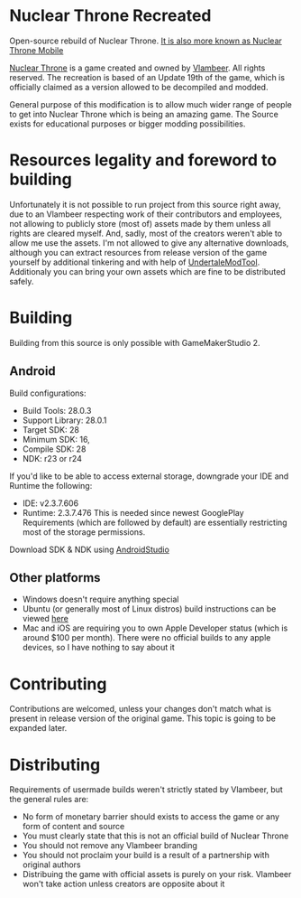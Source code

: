 # Nuclear Throne Recreated
 Open-source rebuild of Nuclear Throne.
[It is also more known as Nuclear Throne Mobile](https://toncho.itch.io/nuclear-throne-mobile/)

[Nuclear Throne](https://nuclearthrone.com/]) is a game created and owned by [Vlambeer](https://vlambeer.com/). All rights reserved.
The recreation is based of an Update 19th of the game, which is officially claimed as a version allowed to be decompiled and modded.

General purpose of this modification is to allow much wider range of people to get into Nuclear Throne which is being an amazing game.
The Source exists for educational purposes or bigger modding possibilities.

# Resources legality and foreword to building
 Unfortunately it is not possible to run project from this source right away, due to an Vlambeer respecting work of their contributors and employees,
not allowing to publicly store (most of) assets made by them unless all rights are cleared myself. And, sadly, most of the creators weren't
able to allow me use the assets.
 I'm not allowed to give any alternative downloads, although you can extract resources from release version of the game yourself by additional tinkering and with help of [UndertaleModTool](https://github.com/krzys-h/UndertaleModTool). 
 Additionaly you can bring your own assets which are fine to be distributed safely.

# Building
 Building from this source is only possible with GameMakerStudio 2.

## Android
Build configurations:
 * Build Tools: 28.0.3
 * Support Library: 28.0.1
 * Target SDK: 28
 * Minimum SDK: 16,
 * Compile SDK: 28
 * NDK: r23 or r24

If you'd like to be able to access external storage, downgrade your IDE and Runtime the following:
 * IDE: v2.3.7.606
 * Runtime: 2.3.7.476
This is needed since newest GooglePlay Requirements (which are followed by default) are essentially restricting most of the storage permissions.

Download SDK & NDK using [AndroidStudio](https://developer.android.com/studio/)

## Other platforms
 * Windows doesn't require anything special
 * Ubuntu (or generally most of Linux distros) build instructions can be viewed [here](https://help.yoyogames.com/hc/en-us/articles/235186168-Setting-Up-For-Ubuntu)
 * Mac and iOS are requiring you to own Apple Developer status (which is around $100 per month). There were no official builds to any apple devices, so I have nothing to say about it

# Contributing
 Contributions are welcomed, unless your changes don't match what is present in release version of the original game.
 This topic is going to be expanded later.

# Distributing
 Requirements of usermade builds weren't strictly stated by Vlambeer, but the general rules are:
 * No form of monetary barrier should exists to access the game or any form of content and source
 * You must clearly state that this is not an official build of Nuclear Throne
 * You should not remove any Vlambeer branding
 * You should not proclaim your build is a result of a partnership with original authors
 * Distribuing the game with official assets is purely on your risk. Vlambeer won't take action unless creators are opposite about it
